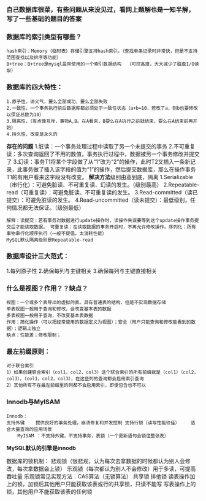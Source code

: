 ### 自己数据库很菜，有些问题从来没见过，看网上题解也是一知半解，写了一些基础的题目的答案

### 数据库的索引类型有哪些？
	hash索引：Memory（临时表）存储引擎支持hash索引。（查找单条记录时非常快，但是不支持范围查找以及排序等功能）
	B+tree：B+tree是mysql最常使用的一个索引数据结构  （可控高度，大大减少了磁盘I/O读取）
### 数据库的四大特性：
	1.原子性，讲义气，要么全部成功，要么全部失败
	2.一致性，一个事务执行前后数据库都必须处于一致性状态（a+b=10，若改了a，则b也要修改以保证总数为10）
	3.隔离性，（有点像互斥，事物A,B。在A看来，B要么在A执行之前就结束，要么在A结束前再开始）
	4.持久性，改变是永久的
**存在的问题**
	1.脏读：一个事务处理过程中读取了另一个未提交的事务
	2.不可重复读：多次查询返回了不用的数值，事务执行过程中，数据被另一个事务修改并提交了
	3.幻读：事务T1将某个字段做了从“1”改为“2”的操作，此时T2又插入一条新记录，此事务做了插入该字段的值为“1”的操作，然后提交数据库，那么在操作事务T1的有用户看来这字段没有改变。
**解决方法**级别由高到底，隔离
	1.Serializable（串行化）：可避免脏读、不可重复读、幻读的发生。（级别最高）
	2.Repeatable-read（可重复读）：可避免脏读、不可重复读的发生。
	3.Read-committed（读已提交）：可避免脏读的发生。
	4.Read-uncommitted（读未提交）：最低级别，任何情况都无法保证。（级别最低）

	解释：读提交：若有事务对数据进行update操作时，读操作失误要等到这个update操作事务提交后才能读取数据。 可重复读：在读取数据的事务开启时，不再允许修改操作。序列化：所有事物串行化顺序执行（一般不提倡，太消耗性能）
	MySQL默认隔离级别是Repeatable-read
### 数据库设计三大范式： 
1.每列原子性 
2.确保每列与主键相关
3.确保每列与主键直接相关

### 什么是视图？作用？？缺点？
	视图：一个或多个表导出的虚拟的表。具有普通表的结构，但是不实现数据存储
	单表视图一般用于查询和修改，会改变基本表的数据
	多表视图一般用于查询，不改变基本表数据
	作用：简化操作（可以把经常使用的数据定义为视图）；安全（用户只能查询和修改能看到的数据）；逻辑上独立
	缺点：性能差；修改限制；
### 最左前缀原则：
	对于联合索引
	1）如果创建联合索引（col1，col2，col3）这个联合索引的所有前缀就是（col1）（col2，col3），（col1，col2，col3），在这些列的查询都会启用索引查询 
	2）其他所有不在最左前缀里的列都不会启用索引，即便包含也不可以
	
### Innodb与MyISAM
	Innodb：	
	支持外键	提供良好的事务处理，崩溃修复和并发控制	支持行锁（读写性能较佳）	适合大量查询的应用场景
        MyISAM ：不支持外键，不支持事务，表锁（一个更新语句会锁住整张表）
**MySQL默认的引擎是innodb** 
	
数据库的锁机制：
	悲观锁（很悲观，认为每次去拿数据的时候都认为别人会修改，每次拿数据会上锁）	乐观锁（每次都认为别人不会修改）用于多读，可提高吞吐量
	乐观锁常见实现方法：CAS算法（无锁算法）
	共享锁	排他锁	
	读表操作加上的锁，加锁后其他用户只能获取该表或行的共享锁，只读不能写	写表操作上的锁，其他用户不能获取该表的任何锁	
